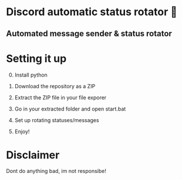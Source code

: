 # Discord automatic status rotator 🤖   
 
## Automated message sender & status rotator   
 
# Setting it up  

0. Install python
1. Download the repository as a ZIP     
2. Extract the ZIP file in your file exporer  
3. Go in your extracted folder and open start.bat  
4. Set up rotating statuses/messages    
   
5. Enjoy!  

# Disclaimer  
    
Dont do anything bad, im not responsibe!  